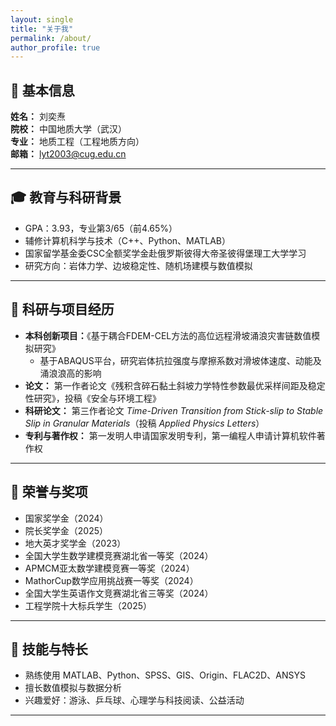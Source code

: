 ```yaml
---
layout: single
title: "关于我"
permalink: /about/
author_profile: true
---
```


## 👋 基本信息
**姓名：** 刘奕焘  
**院校：** 中国地质大学（武汉）  
**专业：** 地质工程（工程地质方向）  
**邮箱：** [lyt2003@cug.edu.cn](mailto:lyt2003@cug.edu.cn)

---

## 🎓 教育与科研背景
- GPA：3.93，专业第3/65（前4.65%）
- 辅修计算机科学与技术（C++、Python、MATLAB）
- 国家留学基金委CSC全额奖学金赴俄罗斯彼得大帝圣彼得堡理工大学学习
- 研究方向：岩体力学、边坡稳定性、随机场建模与数值模拟

---

## 🔬 科研与项目经历
- **本科创新项目：**《基于耦合FDEM-CEL方法的高位远程滑坡涌浪灾害链数值模拟研究》
  - 基于ABAQUS平台，研究岩体抗拉强度与摩擦系数对滑坡体速度、动能及涌浪浪高的影响
- **论文：** 第一作者论文《残积含碎石黏土斜坡力学特性参数最优采样间距及稳定性研究》，投稿《安全与环境工程》
- **科研论文：** 第三作者论文 *Time-Driven Transition from Stick-slip to Stable Slip in Granular Materials*（投稿 *Applied Physics Letters*）
- **专利与著作权：** 第一发明人申请国家发明专利，第一编程人申请计算机软件著作权

---

## 🏅 荣誉与奖项
- 国家奖学金（2024）
- 院长奖学金（2025）
- 地大英才奖学金（2023）
- 全国大学生数学建模竞赛湖北省一等奖（2024）
- APMCM亚太数学建模竞赛一等奖（2024）
- MathorCup数学应用挑战赛一等奖（2024）
- 全国大学生英语作文竞赛湖北省三等奖（2024）
- 工程学院十大标兵学生（2025）

---

## 🧠 技能与特长
- 熟练使用 MATLAB、Python、SPSS、GIS、Origin、FLAC2D、ANSYS
- 擅长数值模拟与数据分析
- 兴趣爱好：游泳、乒乓球、心理学与科技阅读、公益活动
---

